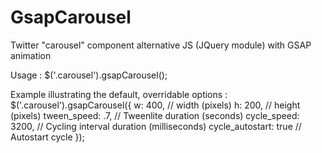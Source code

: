 GsapCarousel
============

Twitter "carousel" component alternative JS (JQuery module) with GSAP animation

Usage :
$('.carousel').gsapCarousel();

Example illustrating the default, overridable options :
$('.carousel').gsapCarousel({
    w: 400,  //  width (pixels)
    h: 200,  //  height (pixels)
    tween_speed: .7,  //  Tweenlite duration (seconds)
    cycle_speed: 3200,  //  Cycling interval duration (milliseconds)
    cycle_autostart: true  //  Autostart cycle
});

